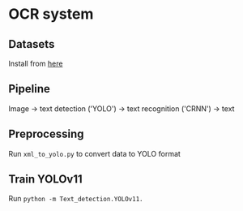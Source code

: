 # OCR system

## Datasets

Install from [here](https://drive.google.com/file/d/1kUy2tuH-kKBlFCNA0a9sqD2TG4uyvBnV/view)

## Pipeline

Image -> text detection ('YOLO') -> text recognition ('CRNN') -> text

## Preprocessing

Run `xml_to_yolo.py` to convert data to YOLO format

## Train YOLOv11

Run `python -m Text_detection.YOLOv11.`
